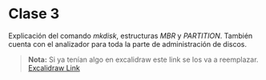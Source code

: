 # Clase 3

Explicación del comando _mkdisk_, estructuras _MBR_ y _PARTITION_. También cuenta con el analizador para toda la parte de administración de discos.

> **Nota:** Si ya tenían algo en excalidraw este link se los va a reemplazar.
> [Excalidraw Link](https://excalidraw.com/#json=vR6E23_KczUZSYzgStKRW,sUUFWOuIGYmM-Kf-MiP8hQ)
